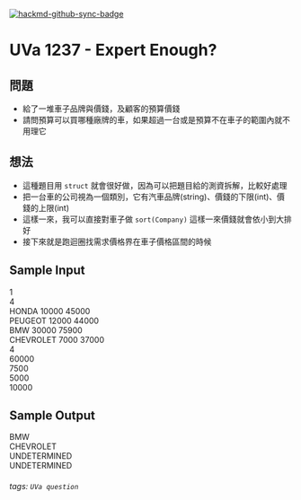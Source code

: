 [![hackmd-github-sync-badge](https://hackmd.io/7vewdICLSHGwt0Z6mmKrhQ/badge)](https://hackmd.io/7vewdICLSHGwt0Z6mmKrhQ)
# UVa 1237 - Expert Enough?


## 問題
* 給了一堆車子品牌與價錢，及顧客的預算價錢
* 請問預算可以買哪種廠牌的車，如果超過一台或是預算不在車子的範圍內就不用理它

## 想法
* 這種題目用 `struct` 就會很好做，因為可以把題目給的測資拆解，比較好處理
* 把一台車的公司視為一個類別，它有汽車品牌(string)、價錢的下限(int)、價錢的上限(int)
* 這樣一來，我可以直接對車子做 `sort(Company)` 這樣一來價錢就會依小到大排好
* 接下來就是跑迴圈找需求價格界在車子價格區間的時候

## Sample Input
1  
4  
HONDA 10000 45000  
PEUGEOT 12000 44000  
BMW 30000 75900  
CHEVROLET 7000 37000   
4  
60000  
7500  
5000  
10000  

## Sample Output
BMW  
CHEVROLET  
UNDETERMINED  
UNDETERMINED  

###### tags: `UVa question`
  